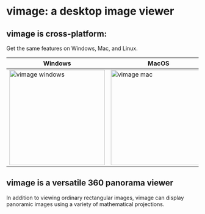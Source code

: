# vimage: a desktop image viewer

## vimage is cross-platform:

Get the same features on Windows, Mac, and Linux.

| Windows | MacOS | Linux |
| ------- | ----- | ----- |
| <img src="https://github.com/cmbruns/vimage/assets/2649705/d663b954-f2b8-4c42-b984-2d97581e7ce8" width="250" alt="vimage windows"/> | <img src="https://github.com/cmbruns/vimage/assets/2649705/dfeaf2a3-a076-466a-ab2f-5eeeaf900243" width="250" alt="vimage mac"/> | <img src="https://github.com/cmbruns/vimage/assets/2649705/8af39903-e941-46e0-b2ba-bd6ce2e5ceb9" width="250" alt="vimage linux"/> |

## vimage is a versatile 360 panorama viewer

In addition to viewing ordinary rectangular images, vimage can display panoramic images using a variety of mathematical projections.
